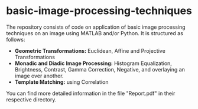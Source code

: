# basic-image-processing-techniques

The repository consists of code on application of basic image processing techniques on an image using MATLAB and/or Python. It is structured as follows:

<ul>
  <li><b>Geometric Transformations:</b> Euclidean, Affine and Projective Transformations</li>
  <li><b>Monadic and Diadic Image Processing:</b> Histogram Equalization, Brightness, Contrast, Gamma Correction, Negative, and overlaying an image over another.</li>
  <li><b>Template Matching:</b> using Correlation</li>
</ul>

You can find more detailed information in the file "Report.pdf" in their respective directory.
